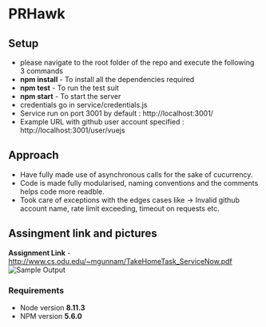 # PRHawk 

## Setup 
* please navigate to the root folder of the repo and execute the following 3 commands
* **npm install** - To install all the dependencies required
* **npm test** - To run the test suit
* **npm start** - To start the server
* credentials go in service/credentials.js 
* Service run on port 3001 by default : http://localhost:3001/
* Example URL with github user account specified : http://localhost:3001/user/vuejs


## Approach
* Have fully made use of asynchronous calls for the sake of cucurrency.
* Code is made fully modularised, naming conventions and the comments helps code more readble. 
* Took care of exceptions with the edges cases like -> Invalid github account name, rate limit exceeding, timeout on requests etc.

## Assingment link and pictures 
**Assignment Link** -  http://www.cs.odu.edu/~mgunnam/TakeHomeTask_ServiceNow.pdf
![Sample Output](sampleOutput.JPG)


### Requirements

* Node version **8.11.3**
* NPM version **5.6.0**
